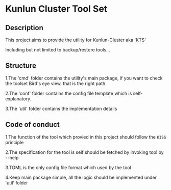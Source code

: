 # Kunlun Cluster Tool Set

## Description

This project aims to provide the utility for Kunlun-Cluster aka 'KTS'

Including but not limited to backup/restore tools...

## Structure

1.The 'cmd' folder contains the utility's main package, if you want to check the toolset Bird's eye view, that is the
right path.

2.The 'conf' folder contains the config file template which is self-explanatory.

3.The 'util' folder contains the implementation details

## Code of conduct

1.The function of the tool which provied in this project should follow the `KISS` principle

2.The specification for the tool is self should be fetched by invoking tool by --help

3.TOML is the only config file format which used by the tool

4.Keep main package simple, all the logic should be implemented under 'util' folder
